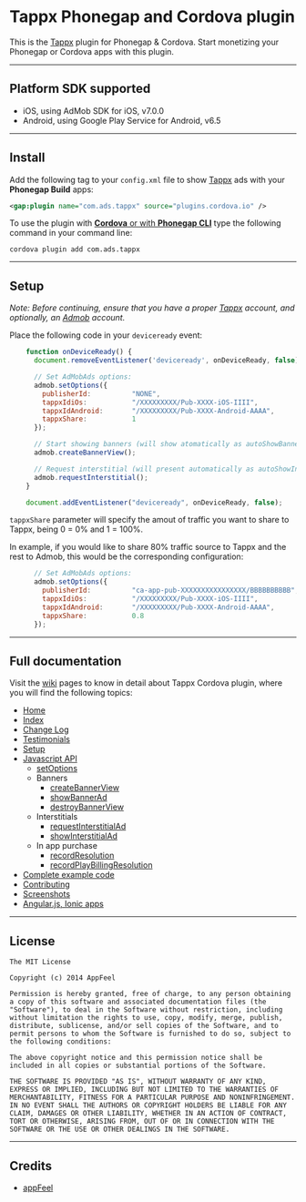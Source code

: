 Tappx Phonegap and Cordova plugin
===============================

This is the [Tappx](http://www.tappx.com/?h=dec334d63287772de859bdb4e977fce6) plugin for Phonegap & Cordova. Start monetizing your Phonegap or Cordova apps with this plugin.

---
## Platform SDK supported ##

* iOS, using AdMob SDK for iOS, v7.0.0
* Android, using Google Play Service for Android, v6.5

---
## Install

Add the following tag to your `config.xml` file to show [Tappx](http://www.tappx.com/?h=dec334d63287772de859bdb4e977fce6) ads with your **Phonegap Build** apps:

```xml
<gap:plugin name="com.ads.tappx" source="plugins.cordova.io" />
```

To use the plugin with [**Cordova** or with **Phonegap CLI**](http://cordova.apache.org/docs/en/edge/guide_cli_index.md.html#The%20Command-line%20Interface) type the following command in your command line:

```shell
cordova plugin add com.ads.tappx
```

---
## Setup

*Note: Before continuing, ensure that you have a proper [Tappx](http://www.tappx.com/?h=dec334d63287772de859bdb4e977fce6) account, and optionally, an [Admob](https://apps.admob.com/admob/signup) account.*

Place the following code in your `deviceready` event:
```javascript
    function onDeviceReady() {
      document.removeEventListener('deviceready', onDeviceReady, false);

      // Set AdMobAds options:
      admob.setOptions({
        publisherId:          "NONE",                                    // Replace with your AdMob id (if you don't have any, set it to "NONE")
        tappxIdiOs:           "/XXXXXXXXX/Pub-XXXX-iOS-IIII",            // Replace with your Tappx Id for iOS
        tappxIdAndroid:       "/XXXXXXXXX/Pub-XXXX-Android-AAAA",        // Replace with your Tappx Id for Android
        tappxShare:           1                                          // Do not use lower tappxShare ratio if you have set publixherId to "NONE"
      });

      // Start showing banners (will show atomatically as autoShowBanner is set to true by default)
      admob.createBannerView();

      // Request interstitial (will present automatically as autoShowInterstitial is set to true by default)
      admob.requestInterstitial();
    }

    document.addEventListener("deviceready", onDeviceReady, false);
```

`tappxShare` parameter will specify the amout of traffic you want to share to Tappx, being 0 = 0% and 1 = 100%.

In example, if you would like to share 80% traffic source to Tappx and the rest to Admob, this would be the corresponding configuration:

```javascript
      // Set AdMobAds options:
      admob.setOptions({
        publisherId:          "ca-app-pub-XXXXXXXXXXXXXXXX/BBBBBBBBBB",  // Replace with your AdMob id
        tappxIdiOs:           "/XXXXXXXXX/Pub-XXXX-iOS-IIII",            // Replace with your Tappx Id for iOS
        tappxIdAndroid:       "/XXXXXXXXX/Pub-XXXX-Android-AAAA",        // Replace with your Tappx Id for Android
        tappxShare:           0.8                                        // Do not use lower tappxShare ratio if you have set publixherId to "NONE"
      });
```

---
## Full documentation ##

Visit the [wiki](https://github.com/appfeel/tappx-phonegap/wiki) pages to know in detail about Tappx Cordova plugin, where you will find the following topics:

* [Home](https://github.com/appfeel/tappx-phonegap/wiki)
* [Index](https://github.com/appfeel/tappx-phonegap/wiki/Index)
* [Change Log](https://github.com/appfeel/tappx-phonegap/wiki/Change-Log)
* [Testimonials](https://github.com/appfeel/tappx-phonegap/wiki/Testimonials)
* [Setup](https://github.com/appfeel/tappx-phonegap/wiki/Setup)
* [Javascript API](https://github.com/appfeel/tappx-phonegap/wiki/Javascript-API)
  * [setOptions](https://github.com/appfeel/tappx-phonegap/wiki/setOptions)
  * Banners
    * [createBannerView](https://github.com/appfeel/tappx-phonegap/wiki/createBannerView)
    * [showBannerAd](https://github.com/appfeel/tappx-phonegap/wiki/showBannerAd)
    * [destroyBannerView](https://github.com/appfeel/tappx-phonegap/wiki/destroyBannerView)
  * Interstitials
    * [requestInterstitialAd](https://github.com/appfeel/tappx-phonegap/wiki/requestInterstitialAd)
    * [showInterstitialAd](https://github.com/appfeel/tappx-phonegap/wiki/showInterstitialAd)
  * In app purchase
    * [recordResolution](https://github.com/appfeel/tappx-phonegap/wiki/recordResolution)
    * [recordPlayBillingResolution](https://github.com/appfeel/tappx-phonegap/wiki/recordPlayBillingResolution)
* [Complete example code](https://github.com/appfeel/tappx-phonegap/wiki/Complete-example-code)
* [Contributing](https://github.com/appfeel/tappx-phonegap/wiki/Contributing)
* [Screenshots](https://github.com/appfeel/tappx-phonegap/wiki/Screenshots)
* [Angular.js, Ionic apps](https://github.com/appfeel/tappx-phonegap/wiki/Angular.js,-Ionic-apps)

---
## License ##
```
The MIT License

Copyright (c) 2014 AppFeel

Permission is hereby granted, free of charge, to any person obtaining a copy of this software and associated documentation files (the "Software"), to deal in the Software without restriction, including without limitation the rights to use, copy, modify, merge, publish, distribute, sublicense, and/or sell copies of the Software, and to permit persons to whom the Software is furnished to do so, subject to the following conditions:

The above copyright notice and this permission notice shall be included in all copies or substantial portions of the Software.

THE SOFTWARE IS PROVIDED "AS IS", WITHOUT WARRANTY OF ANY KIND, EXPRESS OR IMPLIED, INCLUDING BUT NOT LIMITED TO THE WARRANTIES OF MERCHANTABILITY, FITNESS FOR A PARTICULAR PURPOSE AND NONINFRINGEMENT. IN NO EVENT SHALL THE AUTHORS OR COPYRIGHT HOLDERS BE LIABLE FOR ANY CLAIM, DAMAGES OR OTHER LIABILITY, WHETHER IN AN ACTION OF CONTRACT, TORT OR OTHERWISE, ARISING FROM, OUT OF OR IN CONNECTION WITH THE SOFTWARE OR THE USE OR OTHER DEALINGS IN THE SOFTWARE.
```

---
## Credits ##

* [appFeel](http://www.appfeel.com)
